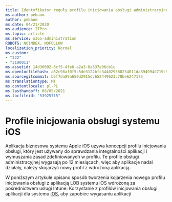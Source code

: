 ```yaml
---
title: Identyfikator reguły profilu inicjowania obsługi administracyjnej systemu iOS 1029
ms.author: pebaum
author: pebaum
ms.date: 04/21/2020
ms.audience: ITPro
ms.topic: article
ms.service: o365-administration
ROBOTS: NOINDEX, NOFOLLOW
localization_priority: Normal
ms.custom:
- "322"
- "3100011"
ms.assetid: 14d30092-8cf5-4fe6-a2a3-8a337e96cb1c
ms.openlocfilehash: a52c98af0f5c5de3122bfc344029588234611da894994d719c95f6af78944405
ms.sourcegitcommit: b5f7da89a650d2915dc652449623c78be6247175
ms.translationtype: MT
ms.contentlocale: pl-PL
ms.lasthandoff: 08/05/2021
ms.locfileid: "53925715"
---
```

# <a name="ios-provisioning-profiles"></a>Profile inicjowania obsługi systemu iOS

Aplikacja biznesowa systemu Apple iOS używa koncepcji profilu inicjowania obsługi, który jest używany do sprawdzania integralności aplikacji i wymuszania zasad zdefiniowanych w profilu. Te profile obsługi administracyjnej wygasają po 12 miesiącach, więc aby aplikacje nadal działały, należy skojarzyć nowy profil z wdrożoną aplikacją.
  
W poniższym artykule opisano sposób tworzenia kojarzenia nowego profilu inicjowania obsługi z aplikacją LOB systemu iOS wdrożoną za pośrednictwem usługi Intune: Korzystanie z profilów inicjowania obsługi aplikacji dla systemu [iOS,](https://docs.microsoft.com/intune/app-provisioning-profile-ios) aby zapobiec wygasaniu aplikacji
  